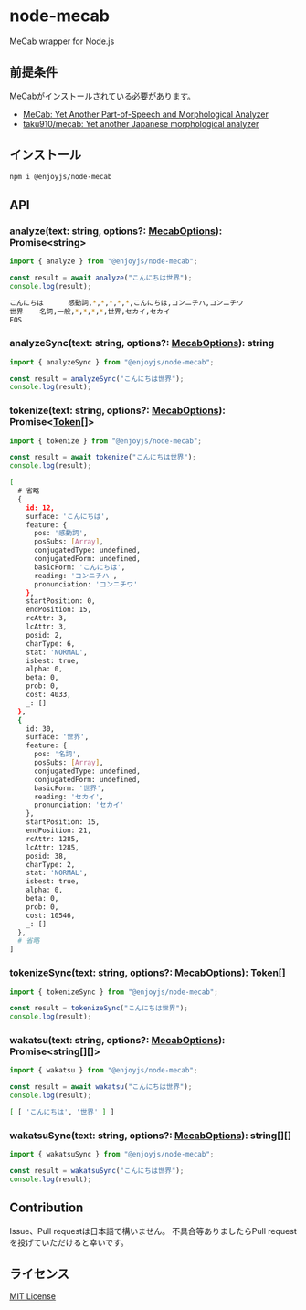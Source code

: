 # node-mecab

MeCab wrapper for Node.js

## 前提条件

MeCabがインストールされている必要があります。

- [MeCab: Yet Another Part-of-Speech and Morphological Analyzer](https://taku910.github.io/mecab/)
- [taku910/mecab: Yet another Japanese morphological analyzer](https://github.com/taku910/mecab)

## インストール

```bash
npm i @enjoyjs/node-mecab
```

## API

### analyze(text: string, options?: [MecabOptions](src/types.ts#L10-L36)): Promise\<string\>

```js
import { analyze } from "@enjoyjs/node-mecab";

const result = await analyze("こんにちは世界");
console.log(result);
```

```bash
こんにちは      感動詞,*,*,*,*,*,こんにちは,コンニチハ,コンニチワ
世界    名詞,一般,*,*,*,*,世界,セカイ,セカイ
EOS
```

### analyzeSync(text: string, options?: [MecabOptions](src/types.ts#L10-L36)): string

```js
import { analyzeSync } from "@enjoyjs/node-mecab";

const result = analyzeSync("こんにちは世界");
console.log(result);
```

### tokenize(text: string, options?: [MecabOptions](src/types.ts#L10-L36)): Promise\<[Token](src/types.ts#L64-L112)[]\>

```js
import { tokenize } from "@enjoyjs/node-mecab";

const result = await tokenize("こんにちは世界");
console.log(result);
```

```bash
[
  # 省略
  {
    id: 12,
    surface: 'こんにちは',
    feature: {
      pos: '感動詞',
      posSubs: [Array],
      conjugatedType: undefined,
      conjugatedForm: undefined,
      basicForm: 'こんにちは',
      reading: 'コンニチハ',
      pronunciation: 'コンニチワ'
    },
    startPosition: 0,
    endPosition: 15,
    rcAttr: 3,
    lcAttr: 3,
    posid: 2,
    charType: 6,
    stat: 'NORMAL',
    isbest: true,
    alpha: 0,
    beta: 0,
    prob: 0,
    cost: 4033,
    _: []
  },
  {
    id: 30,
    surface: '世界',
    feature: {
      pos: '名詞',
      posSubs: [Array],
      conjugatedType: undefined,
      conjugatedForm: undefined,
      basicForm: '世界',
      reading: 'セカイ',
      pronunciation: 'セカイ'
    },
    startPosition: 15,
    endPosition: 21,
    rcAttr: 1285,
    lcAttr: 1285,
    posid: 38,
    charType: 2,
    stat: 'NORMAL',
    isbest: true,
    alpha: 0,
    beta: 0,
    prob: 0,
    cost: 10546,
    _: []
  },
  # 省略
]
```

### tokenizeSync(text: string, options?: [MecabOptions](src/types.ts#L10-L36)): [Token](src/types.ts#L64-L112)[]

```js
import { tokenizeSync } from "@enjoyjs/node-mecab";

const result = tokenizeSync("こんにちは世界");
console.log(result);
```

### wakatsu(text: string, options?: [MecabOptions](src/types.ts#L10-L36)): Promise\<string[][]\>

```js
import { wakatsu } from "@enjoyjs/node-mecab";

const result = await wakatsu("こんにちは世界");
console.log(result);
```

```bash
[ [ 'こんにちは', '世界' ] ]
```

### wakatsuSync(text: string, options?: [MecabOptions](src/types.ts#L10-L36)): string[][]

```js
import { wakatsuSync } from "@enjoyjs/node-mecab";

const result = wakatsuSync("こんにちは世界");
console.log(result);
```

## Contribution

Issue、Pull requestは日本語で構いません。
不具合等ありましたらPull requestを投げていただけると幸いです。

## ライセンス

[MIT License](LICENSE)
